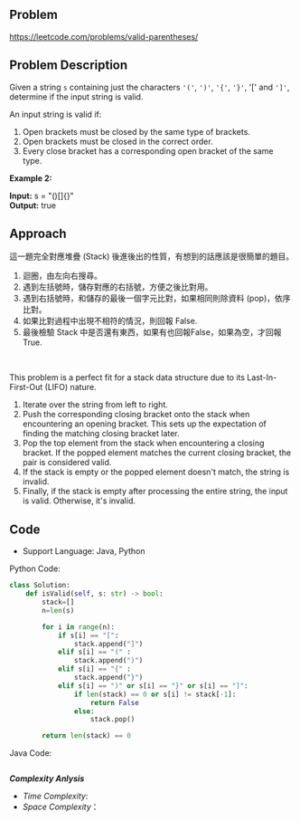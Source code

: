 ## Problem

https://leetcode.com/problems/valid-parentheses/

## Problem Description

Given a string `s` containing just the characters `'('`, `')'`, `'{'`, `'}'`, '[' and `']'`, determine if the input string is valid.

An input string is valid if:

1. Open brackets must be closed by the same type of brackets.
2. Open brackets must be closed in the correct order.
3. Every close bracket has a corresponding open bracket of the same type.

**Example 2:**

**Input:** s = "()[]{}"  <br>
**Output:** true

## Approach
這一題完全對應堆疊 (Stack) 後進後出的性質，有想到的話應該是很簡單的題目。
1. 迴圈，由左向右搜尋。
2. 遇到左括號時，儲存對應的右括號，方便之後比對用。
3. 遇到右括號時，和儲存的最後一個字元比對，如果相同則除資料 (pop)，依序比對。
4. 如果比對過程中出現不相符的情況，則回報 False.
5. 最後檢驗 Stack 中是否還有東西，如果有也回報False，如果為空，才回報 True.

<br>

This problem is a perfect fit for a stack data structure due to its Last-In-First-Out (LIFO) nature.

1. Iterate over the string from left to right.
2. Push the corresponding closing bracket onto the stack when encountering an opening bracket. This sets up the expectation of finding the matching closing bracket later.
3. Pop the top element from the stack when encountering a closing bracket. If the popped element matches the current closing bracket, the pair is considered valid.
4. If the stack is empty or the popped element doesn't match, the string is invalid.
5. Finally, if the stack is empty after processing the entire string, the input is valid. Otherwise, it's invalid.

## Code

- Support Language: Java, Python

Python Code:

```py
class Solution:
    def isValid(self, s: str) -> bool:
        stack=[]
        n=len(s)

        for i in range(n):
            if s[i] == "[":
                stack.append("]")
            elif s[i] == "(" :
                stack.append(")")
            elif s[i] == "{" :
                stack.append("}")
            elif s[i] == ")" or s[i] == "}" or s[i] == "]":
                if len(stack) == 0 or s[i] != stack[-1]:
                    return False
                else:
                    stack.pop()

        return len(stack) == 0
```

Java Code:

```

```

**_Complexity Anlysis_**

- _Time Complexity_: 
- _Space Complexity_：
